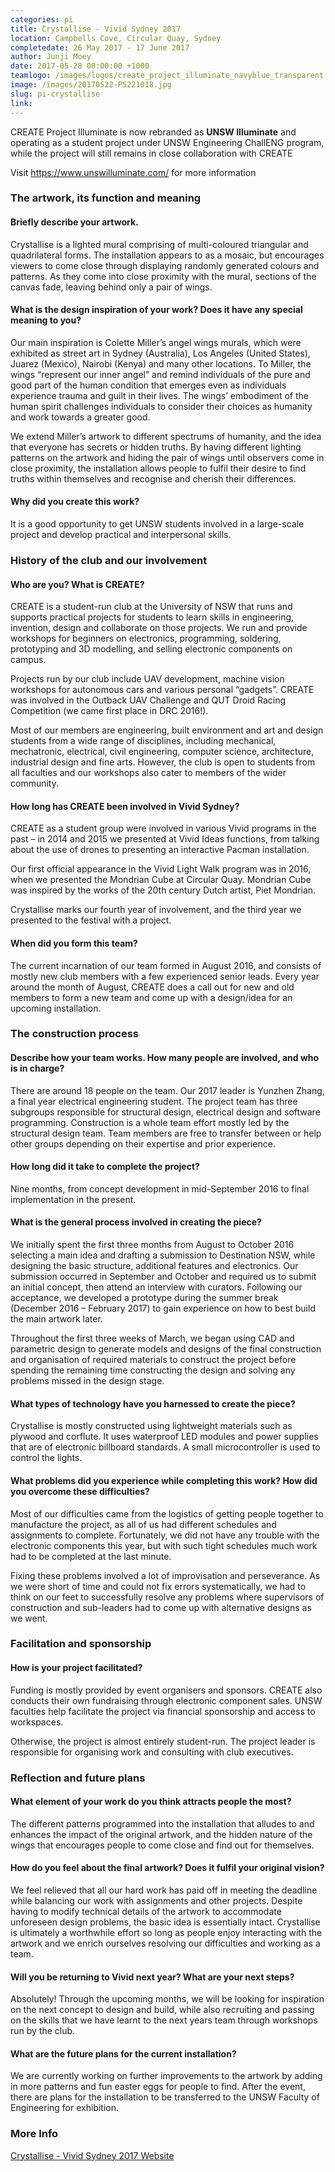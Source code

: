 ```yaml
---
categories: pi
title: Crystallise - Vivid Sydney 2017
location: Campbells Cove, Circular Quay, Sydney
completedate: 26 May 2017 - 17 June 2017
author: Junji Moey
date: 2017-05-28 00:00:00 +1000
teamlogo: /images/logos/create_project_illuminate_navyblue_transparent.png
image: /images/20170522-P5221018.jpg
slug: pi-crystallise
link:
---
```

CREATE Project Illuminate is now rebranded as **UNSW Illuminate** and operating as a student project under UNSW Engineering ChallENG program, while the project will still remains in close collaboration with CREATE

Visit <a href="https://www.unswilluminate.com/" target="_blank">https://www.unswilluminate.com/</a> for more information

<h3>The artwork, its function and meaning</h3>

<h4>Briefly describe your artwork.</h4>

<p>Crystallise is a lighted mural comprising of multi-coloured triangular and quadrilateral forms. The installation appears to as a mosaic, but encourages viewers to come close through displaying randomly generated colours and patterns. As they come into close proximity with the mural, sections of the canvas fade, leaving behind only a pair of wings.</p>

<h4>What is the design inspiration of your work? Does it have any special meaning to you?</h4>

<p> Our main inspiration is Colette Miller’s angel wings murals, which were exhibited as street art in Sydney (Australia), Los Angeles (United States), Juarez (Mexico), Nairobi (Kenya) and many other locations. To Miller, the wings “represent our inner angel” and remind individuals of the pure and good part of the human condition that emerges even as individuals experience trauma and guilt in their lives. The wings’ embodiment of the human spirit challenges individuals to consider their choices as humanity and work towards a greater good. </p>
<p>We extend Miller’s artwork to different spectrums of humanity, and the idea that everyone has secrets or hidden truths. By having different lighting patterns on the artwork and hiding the pair of wings until observers come in close proximity, the installation allows people to fulfil their desire to find truths within themselves and recognise and cherish their differences. </p>

<h4>Why did you create this work?</h4>

<p>It is a good opportunity to get UNSW students involved in a large-scale project and develop practical and interpersonal skills.</p>

<h3>History of the club and our involvement</h3>
<h4>Who are you? What is CREATE?</h4>

<p>CREATE is a student-run club at the University of NSW that runs and supports practical projects for students to learn skills in engineering, invention, design and collaborate on those projects. We run and provide workshops for beginners on electronics, programming, soldering, prototyping and 3D modelling, and selling electronic components on campus.</p>
<p>Projects run by our club include UAV development, machine vision workshops for autonomous cars and various personal “gadgets”. CREATE was involved in the Outback UAV Challenge and QUT Droid Racing Competition (we came first place in DRC 2016!).</p>
<p>Most of our members are engineering, built environment and art and design students from a wide range of disciplines, including mechanical, mechatronic, electrical, civil engineering, computer science, architecture, industrial design and fine arts. However, the club is open to students from all faculties and our workshops also cater to members of the wider community.</p>

<h4>How long has CREATE been involved in Vivid Sydney?</h4>
<p>CREATE as a student group were involved in various Vivid programs in the past – in 2014 and 2015 we presented at Vivid Ideas functions, from talking about the use of drones to presenting an interactive Pacman installation.</p>
<p>Our first official appearance in the Vivid Light Walk program was in 2016, when we presented the Mondrian Cube at Circular Quay. Mondrian Cube was inspired by the works of the 20th century Dutch artist, Piet Mondrian.</p>
<p>Crystallise marks our fourth year of involvement, and the third year we presented to the festival with a project.</p>

<h4>When did you form this team?</h4>

<p>The current incarnation of our team formed in August 2016, and consists of mostly new club members with a few experienced senior leads. Every year around the month of August, CREATE does a call out for new and old members to form a new team and come up with a design/idea for an upcoming installation.</p>

<h3>The construction process</h3>

 <h4>Describe how your team works. How many people are involved, and who is in charge?</h4>

<p>There are around 18 people on the team. Our 2017 leader is Yunzhen Zhang, a final year electrical engineering student. The project team has three subgroups responsible for structural design, electrical design and software programming. Construction is a whole team effort mostly led by the structural design team. Team members are free to transfer between or help other groups depending on their expertise and prior experience.</p>

 <h4>How long did it take to complete the project?</h4>

<p>Nine months, from concept development in mid-September 2016 to final implementation in the present.</p>

<h4>What is the general process involved in creating the piece?</h4>

<p>We initially spent the first three months from August to October 2016 selecting a main idea and drafting a submission to Destination NSW, while designing the basic structure, additional features and electronics. Our submission occurred in September and October and required us to submit an initial concept, then attend an interview with curators. Following our acceptance, we developed a prototype during the summer break (December 2016 – February 2017) to gain experience on how to best build the main artwork later.</p>

<p>Throughout the first three weeks of March, we began using CAD and parametric design to generate models and designs of the final construction and organisation of required materials to construct the project before spending the remaining time constructing the design and solving any problems missed in the design stage.</p>

<h4>What types of technology have you harnessed to create the piece?</h4>

<p>Crystallise is mostly constructed using lightweight materials such as plywood and corflute. It uses waterproof LED modules and power supplies that are of electronic billboard standards. A small microcontroller is used to control the lights.</p>

<h4>What problems did you experience while completing this work? How did you overcome these difficulties?</h4>

<p>Most of our difficulties came from the logistics of getting people together to manufacture the project, as all of us had different schedules and assignments to complete. Fortunately, we did not have any trouble with the electronic components this year, but with such tight schedules much work had to be completed at the last minute.</p>

<p>Fixing these problems involved a lot of improvisation and perseverance. As we were short of time and could not fix errors systematically, we had to think on our feet to successfully resolve any problems where supervisors of construction and sub-leaders had to come up with alternative designs as we went.</p>

<h3>Facilitation and sponsorship</h3>

 <h4>How is your project facilitated?</h4>

  <p>Funding is mostly provided by event organisers and sponsors. CREATE also conducts their own fundraising through electronic component sales. UNSW faculties help facilitate the project via financial sponsorship and access to workspaces.</p>

<p>Otherwise, the project is almost entirely student-run. The project leader is responsible for organising work and consulting with club executives.  </p>

<h3>Reflection and future plans</h3>

<h4>What element of your work do you think attracts people the most?</h4>

<p>The different patterns programmed into the installation that alludes to and enhances the impact of the original artwork, and the hidden nature of the wings that encourages people to come close and find out for themselves.</p>

<h4>How do you feel about the final artwork? Does it fulfil your original vision?</h4>

<p>We feel relieved that all our hard work has paid off in meeting the deadline while balancing our work with assignments and other projects. Despite having to modify technical details of the artwork to accommodate unforeseen design problems, the basic idea is essentially intact. Crystallise is ultimately a worthwhile effort so long as people enjoy interacting with the artwork and we enrich ourselves resolving our difficulties and working as a team.</p>

<h4>Will you be returning to Vivid next year? What are your next steps?</h4>

 <p>Absolutely! Through the upcoming months, we will be looking for inspiration on the next concept to design and build, while also recruiting and passing on the skills that we have learnt to the next years team through workshops run by the club.</p>

<h4>What are the future plans for the current installation?</h4>

 <p>We are currently working on further improvements to the artwork by adding in more patterns and fun easter eggs for people to find. After the event, there are plans for the installation to be transferred to the UNSW Faculty of Engineering for exhibition.</p>


<h3>More Info</h3>

<p><a href="https://www.vividsydney.com/event/light/crystallise" target="_blank">Crystallise - Vivid Sydney 2017 Website</a></p>

